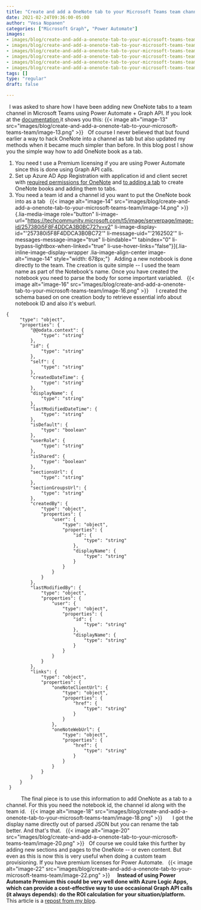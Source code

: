 ```yaml
---
title: "Create and add a OneNote tab to your Microsoft Teams team channel using Power Automate + Graph API"
date: 2021-02-24T09:36:00-05:00
author: "Vesa Nopanen"
categories: ["Microsoft Graph", "Power Automate"]
images:
- images/blog/create-and-add-a-onenote-tab-to-your-microsoft-teams-team/image-13.png
- images/blog/create-and-add-a-onenote-tab-to-your-microsoft-teams-team/image-14.png
- images/blog/create-and-add-a-onenote-tab-to-your-microsoft-teams-team/image-16.png
- images/blog/create-and-add-a-onenote-tab-to-your-microsoft-teams-team/image-18.png
- images/blog/create-and-add-a-onenote-tab-to-your-microsoft-teams-team/image-20.png
- images/blog/create-and-add-a-onenote-tab-to-your-microsoft-teams-team/image-22.png
tags: []
type: "regular"
draft: false

---
```

 
I was asked to share how I have been adding new OneNote tabs to a team
channel in Microsoft Teams using Power Automate + Graph API. If you look
at
the [documentation ](https://docs.microsoft.com/en-us/graph/teams-configuring-builtin-tabs?WT.mc_id=M365-MVP-5003326)it
shows you this:
{{< image alt="image-13" src="images/blog/create-and-add-a-onenote-tab-to-your-microsoft-teams-team/image-13.png" >}}
 
Of course I never believed that but found earlier a way to hack OneNote
into a channel as tab but also updated my methods when it became much
simpler than before. In this blog post I show you the simple way how to
add OneNote book as a tab.
 
1.  You need t use a Premium licensing if you are using Power Automate
    since this is done using Graph API calls.
2.  Set up Azure AD App Registration with application id and client
    secret with [required permissions for
    OneNote](https://docs.microsoft.com/en-us/graph/api/onenote-post-notebooks?view=graph-rest-beta&tabs=http&WT.mc_id=M365-MVP-5003326) and [to
    adding a
    tab](https://docs.microsoft.com/en-us/graph/api/channel-post-tabs?view=graph-rest-beta&WT.mc_id=M365-MVP-5003326) to
    create OneNote books and adding them to tabs.
3.  You need a team id and a channel id you want to put the OneNote book
    into as a tab
 
{{< image alt="image-14" src="images/blog/create-and-add-a-onenote-tab-to-your-microsoft-teams-team/image-14.png" >}}{.lia-media-image
role="button"
li-image-url="https://techcommunity.microsoft.com/t5/image/serverpage/image-id/257380i5F8F4DDCA3B0BC72?v=v2"
li-image-display-id="'257380i5F8F4DDCA3B0BC72'"
li-message-uid="'2162502'" li-messages-message-image="true"
li-bindable="" tabindex="0" li-bypass-lightbox-when-linked="true"
li-use-hover-links="false"}]{.lia-inline-image-display-wrapper
.lia-image-align-center image-alt="image-14" style="width: 678px;"}
 
Adding a new notebook is done directly to the team. The creation is
quite simple -- I used the team name as part of the Notebook's name.
Once you have created the notebook you need to parse the body for some
important variabled.
 
{{< image alt="image-16" src="images/blog/create-and-add-a-onenote-tab-to-your-microsoft-teams-team/image-16.png" >}}
 
 
I created the schema based on one creation body to retrieve essential
info about notebook ID and also it's weburl.
 
 
 
 
``` {.lia-code-sample .language-json}
{
     "type": "object",
     "properties": {
         "@@odata.context": {
             "type": "string"
         },
         "id": {
             "type": "string"
         },
         "self": {
             "type": "string"
         },
         "createdDateTime": {
             "type": "string"
         },
         "displayName": {
             "type": "string"
         },
         "lastModifiedDateTime": {
             "type": "string"
         },
         "isDefault": {
             "type": "boolean"
         },
         "userRole": {
             "type": "string"
         },
         "isShared": {
             "type": "boolean"
         },
         "sectionsUrl": {
             "type": "string"
         },
         "sectionGroupsUrl": {
             "type": "string"
         },
         "createdBy": {
             "type": "object",
             "properties": {
                 "user": {
                     "type": "object",
                     "properties": {
                         "id": {
                             "type": "string"
                         },
                         "displayName": {
                             "type": "string"
                         }
                     }
                 }
             }
         },
         "lastModifiedBy": {
             "type": "object",
             "properties": {
                 "user": {
                     "type": "object",
                     "properties": {
                         "id": {
                             "type": "string"
                         },
                         "displayName": {
                             "type": "string"
                         }
                     }
                 }
             }
         },
         "links": {
             "type": "object",
             "properties": {
                 "oneNoteClientUrl": {
                     "type": "object",
                     "properties": {
                         "href": {
                             "type": "string"
                         }
                     }
                 },
                 "oneNoteWebUrl": {
                     "type": "object",
                     "properties": {
                         "href": {
                             "type": "string"
                         }
                     }
                 }
             }
         }
     }
 } 
```
 
 
 
 
 
The final piece is to use this information to add OneNote as a tab to a
channel. For this you need the notebook id, the channel id along with
the team id.
 
{{< image alt="image-18" src="images/blog/create-and-add-a-onenote-tab-to-your-microsoft-teams-team/image-18.png" >}}
 
 
 
I got the display name directly out of parsed JSON but you can rename
the tab better.
And that's that.
 
{{< image alt="image-20" src="images/blog/create-and-add-a-onenote-tab-to-your-microsoft-teams-team/image-20.png" >}}
 
Of course we could take this further by adding new sections and pages to
the OneNote -- or even content. But even as this is now this is very
useful when doing a custom team provisioning. If you have premium
licenses for Power Automate.
 
{{< image alt="image-22" src="images/blog/create-and-add-a-onenote-tab-to-your-microsoft-teams-team/image-22.png" >}}
 
 
**Instead of using Power Automate Premium this could be very well done
with Azure Logic Apps, which can provide a cost-effective way to use
occasional Graph API calls (it always depends): do the ROI calculation
for your situation/platform.**
 
This article is a [repost from my
blog](https://myteamsday.com/2020/12/07/add-a-onenote-tab-to-team/).
